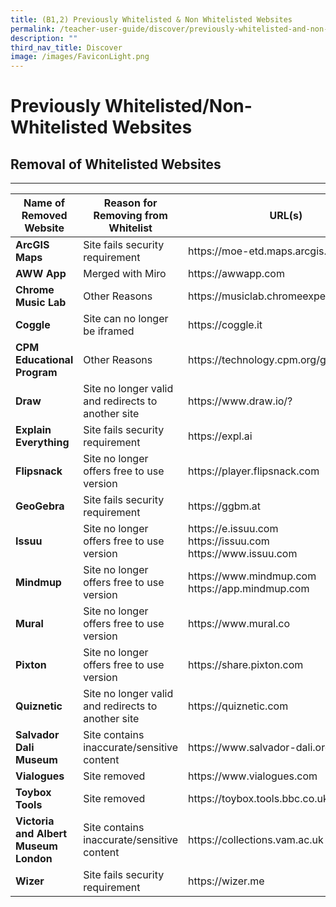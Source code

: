```yaml
---
title: (B1,2) Previously Whitelisted & Non Whitelisted Websites
permalink: /teacher-user-guide/discover/previously-whitelisted-and-non-whitelisted-websites/
description: ""
third_nav_title: Discover
image: /images/FaviconLight.png
---
```

<h1 class="page-title">Previously Whitelisted/Non-Whitelisted Websites</h1>

<h2 class="section-title">Removal of Whitelisted Websites</h2>
<hr>
<table>
<thead>
<tr>
<th>Name of Removed Website</th>
<th>Reason for Removing from Whitelist</th>
<th>URL(s)</th>
</tr>
</thead>
<tbody>
<tr><td><strong>ArcGIS Maps</strong></td>
<td>Site fails security requirement</td>
<td>
https://moe-etd.maps.arcgis.com
</td>
</tr>        
<tr><td><strong>AWW App</strong></td>
<td>Merged with Miro</td>
<td>
https://awwapp.com
</td>
</tr>           
<tr><td><strong>Chrome Music Lab</strong></td>
<td>Other Reasons</td>
<td>
https://musiclab.chromeexperiments.com
</td>
</tr>              
<tr><td><strong>Coggle</strong></td>
<td>Site can no longer be iframed</td>
<td>
https://coggle.it
</td>
</tr>
<tr><td><strong>CPM Educational Program</strong></td>
<td>Other Reasons</td>
<td>
https://technology.cpm.org/general
</td>
</tr>
<tr><td><strong>Draw</strong></td>
<td>Site no longer valid and redirects to another site</td>
<td>
https://www.draw.io/?
</td>
</tr>     
<tr><td><strong>Explain Everything</strong></td>
<td>Site fails security requirement</td>
<td>
https://expl.ai
</td>
</tr>        
<tr><td><strong>Flipsnack</strong></td>
<td>Site no longer offers free to use version</td>
<td>
https://player.flipsnack.com
</td>
</tr>        
<tr><td><strong>GeoGebra</strong></td>
<td>Site fails security requirement</td>
<td>
https://ggbm.at
</td>
</tr>        
<tr><td><strong>Issuu</strong></td>
<td>Site no longer offers free to use version</td>
<td>
https://e.issuu.com
<br>
https://issuu.com
<br>
https://www.issuu.com
</td>
</tr>        
<tr><td><strong>Mindmup</strong></td>
<td>Site no longer offers free to use version</td>
<td>
https://www.mindmup.com
<br>
https://app.mindmup.com
</td>
</tr>                
<tr><td><strong>Mural</strong></td>
<td>Site no longer offers free to use version</td>
<td>
https://www.mural.co
</td>
</tr>        
<tr><td><strong>Pixton</strong></td>
<td>Site no longer offers free to use version</td>
<td>
https://share.pixton.com
</td>
</tr>        
<tr><td><strong>Quiznetic</strong></td>
<td>Site no longer valid and redirects to another site</td>
<td>
https://quiznetic.com
</td>
</tr>        
<tr><td><strong>Salvador Dali Museum</strong></td>
<td>Site contains inaccurate/sensitive content</td>
<td>
https://www.salvador-dali.org
</td>
</tr>               
<tr><td><strong>Vialogues</strong></td>
<td>Site removed</td>
<td>
https://www.vialogues.com
</td>
</tr> 
<tr><td><strong>Toybox Tools</strong></td>
<td>Site removed</td>
<td>
https://toybox.tools.bbc.co.uk
</td>
</tr>        
<tr><td><strong>Victoria and Albert Museum London</strong></td>
<td>Site contains inaccurate/sensitive content</td>
<td>
https://collections.vam.ac.uk
</td>
</tr>        
<tr><td><strong>Wizer</strong></td>
<td>Site fails security requirement</td>
<td>
https://wizer.me
</td>
</tr>
</tbody>
</table>